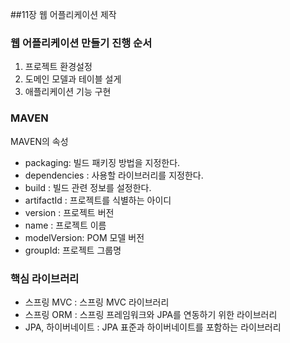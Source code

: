 ##11장 웹 어플리케이션 제작
###  웹 어플리케이션 만들기 진행 순서
1. 프로젝트 환경설정
2. 도메인 모델과 테이블 설게
3. 애플리케이션 기능 구현
### MAVEN  
MAVEN의 속성
- packaging: 빌드 패키징 방법을 지정한다.
- dependencies : 사용할 라이브러리를 지정한다.
- build : 빌드 관련 정보를 설정한다.
- artifactId : 프로젝트를 식별하는 아이디
- version : 프로젝트 버전
- name : 프로젝트 이름
- modelVersion: POM 모델 버전
- groupId: 프로젝트 그룹명
### 핵심 라이브러리 
  - 스프링 MVC : 스프링 MVC 라이브러리
  - 스프링 ORM : 스프링 프레임워크와 JPA를 연동하기 위한 라이브러리
  - JPA, 하이버네이트 : JPA 표준과 하이버네이트를 포함하는 라이브러리